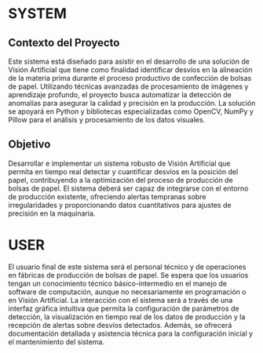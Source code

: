 # SYSTEM

## Contexto del Proyecto
Este sistema está diseñado para asistir en el desarrollo de una solución de Visión Artificial que tiene como finalidad identificar desvíos en la alineación de la materia prima durante el proceso productivo de confección de bolsas de papel. Utilizando técnicas avanzadas de procesamiento de imágenes y aprendizaje profundo, el proyecto busca automatizar la detección de anomalías para asegurar la calidad y precisión en la producción. La solución se apoyará en Python y bibliotecas especializadas como OpenCV, NumPy y Pillow para el análisis y procesamiento de los datos visuales.

## Objetivo
Desarrollar e implementar un sistema robusto de Visión Artificial que permita en tiempo real detectar y cuantificar desvíos en la posición del papel, contribuyendo a la optimización del proceso de producción de bolsas de papel. El sistema deberá ser capaz de integrarse con el entorno de producción existente, ofreciendo alertas tempranas sobre irregularidades y proporcionando datos cuantitativos para ajustes de precisión en la maquinaria.

# USER
El usuario final de este sistema será el personal técnico y de operaciones en fábricas de producción de bolsas de papel. Se espera que los usuarios tengan un conocimiento técnico básico-intermedio en el manejo de software de computación, aunque no necesariamente en programación o en Visión Artificial. La interacción con el sistema será a través de una interfaz gráfica intuitiva que permita la configuración de parámetros de detección, la visualización en tiempo real de los datos de producción y la recepción de alertas sobre desvíos detectados. Además, se ofrecerá documentación detallada y asistencia técnica para la configuración inicial y el mantenimiento del sistema.
